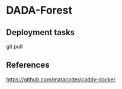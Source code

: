 # DADA-Forest

## Deployment tasks
git pull


## References  
https://github.com/matacoder/caddy-docker
